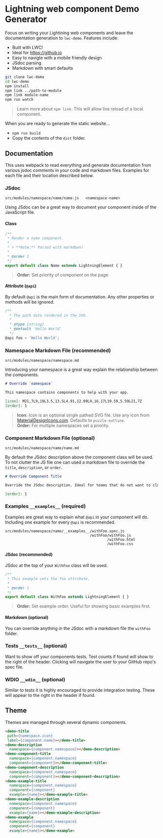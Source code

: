 # Lightning web component Demo Generator

Focus on writing your Lightining web components and leave the documentation generation to `lwc-demo`. Features include:

- Built with LWC!
- Ideal for https://github.io
- Easy to navigte with a mobile friendly design
- JSdoc parsing
- Markdown with smart defaults

```sh
git clone lwc-demo
cd lwc-demo
npm install
npm link ../path-to-module
npm link module-name
npm run watch
```

> Learn more about `npm link`. This will allow live reload of a local component.

When you are ready to generate the static website...

- `npm run build`
- Copy the contents of the `dist` folder.

## Documentation

This uses webpack to read everything and generate documentation from various jsdoc comments in your code and markdown files. Examples for each file and their location described below.

### JSdoc

```text
src/modules/namespace/name/name.js   <namespace-name>
```

Using JSdoc can be a great way to document your component inside of the JavaScript file.

#### Class

```js
/**
 * Render a name component.
 * 
 * > **Note:** Parsed with markdown!
 * 
 * @order 1
 */
export default class Name extends LightningElement { }
```

> **Order:** Set priority of component on the page.

#### Attribute (`@api`)

By default `@api` is the main form of documentation. Any other properties or methods will be ignored.

```js
/**
  * The path data rendered in the SVG.
  *
  * @type {string}
  * @default 'Hello World'
  */
@api foo = 'Hello World';
```

### Namespace Markdown File (recommended)

```text
src/modules/namespace/namespace.md
```

Introducing your namespace is a great way explain the relationship between the components.

```md
# Override `namespace`

This namespace contains components to help with your app.

[icon]: M21,7L9,19L3.5,13.5L4.91,12.09L9,16.17L19.59,5.59L21,7Z
[order]: 1
```

> **Icon:** Icon is an optional single pathed SVG file. Use any icon from [MaterialDesignIcons.com](https://materialdesignicons.com). Defaults to `puzzle-outline`.<br/>
> **Order:** For multiple namespaces set a priority.

### Component Markdown File (optional)

```text
src/modules/namespace/name/name.md
```

By default the JSdoc description above the component class will be used. To not clutter the JS file one can used a markdown file to override the `title`, `description`, or `order`.

```md
# Override Component Title

Override the JSdoc description. Ideal for teams that do not want to clutter their files.

[order]: 1
```

### Examples `__examples__` (required)

Examples are great way to explain what `@api` in your component will do. Including one example for every `@api` is recommended.

```text
src/modules/namespace/name/__examples__/withFoo.spec.js
                                       /withFoo/withFoo.js
                                               /withFoo.html
                                               /withFoo.css
```

#### JSdoc (recommended)

JSdoc at the top of your `WithFoo` class will be used.

```js
/**
 * This example sets the foo attribute.
 *
 * @order 1
 */
export default class WithFoo extends LightningElement { }
```

> **Order:** Set example order. Useful for showing basic examples first.

#### Markdown (optional)

You can override anything in the JSdoc with a markdown file the `withFoo` folder.

### Tests `__tests__` (optional)

Want to show off your components tests. Test counts if found will show to the right of the header. Clicking will navigate the user to your GitHub repo's spec file.

### WDIO `__wdio__` (optional)

Similar to tests it is highly encouraged to provide integration testing. These will appear to the right in the header if found.

## Theme

Themes are managed through several dynamic components.

```html
<demo-title
 path={namespace.icon}
 label={component.name}></demo-title>
<demo-description
  namespace={component.namespace}></demo-description>
<demo-component-title
  namespace={component.namespace}
  component={component}></demo-component-title>
<demo-component-description
  namespace={component.namespace}
  component={component}></demo-component-description>
<demo-example-title
  namespace={component.namespace}
  component={component}
  example={name}></demo-example-title>
<demo-example-description
  namespace={component.namespace}
  component={component}
  example={name}></demo-example-description>
<demo-example
  namespace={component.namespace}
  component={component}
  example={name}></demo-example>
```